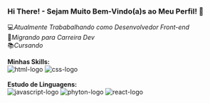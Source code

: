 ### Hi There! - Sejam Muito Bem-Vindo(a)s ao Meu Perfil! 👋

:computer:<i>Atualmente Trababalhando como Desenvolvedor Front-end</i><br>
:rocket:<i>Migrando para Carreira Dev</i><br>
:books:<i>Cursando</i><br>

<div>
  <b>Minhas Skills:</b><br>
  <img src="https://img.shields.io/badge/HTML5-E34F26?style=for-the-badge&logo=html5&logoColor=white" alt="html-logo">
  <img src="https://img.shields.io/badge/CSS3-1572B6?style=for-the-badge&logo=css3&logoColor=white" alt="css-logo">
</div>

<br>

<div>
  <b>Estudo de Linguagens:</b><br>
   <img src="https://img.shields.io/badge/JavaScript-F7DF1E?style=for-the-badge&logo=javascript&logoColor=black" alt="javascript-logo">
   <img src="https://img.shields.io/badge/Python-14354C?style=for-the-badge&logo=python&logoColor=white" alt="phyton-logo">
   <img src="https://img.shields.io/badge/React-20232A?style=for-the-badge&logo=react&logoColor=61DAFB" alt="react-logo">
  
</div>

